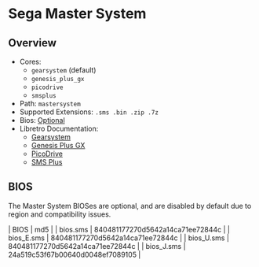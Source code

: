 # Sega Master System

## Overview

- Cores:
  - `gearsystem` (default)
  - `genesis_plus_gx`
  - `picodrive`
  - `smsplus`
- Path: `mastersystem`
- Supported Extensions: `.sms .bin .zip .7z`
- Bios: [Optional](#bios)
- Libretro Documentation:
  - [Gearsystem](https://docs.libretro.com/library/gearsystem/)
  - [Genesis Plus GX](https://docs.libretro.com/library/genesis_plus_gx/)
  - [PicoDrive](https://docs.libretro.com/library/picodrive/)
  - [SMS Plus](https://docs.libretro.com/library/smsplus/)

## BIOS

The Master System BIOSes are optional, and are disabled by default due to region and compatibility issues.

| BIOS          | md5                              |
| bios.sms      | 840481177270d5642a14ca71ee72844c |
| bios_E.sms    | 840481177270d5642a14ca71ee72844c |
| bios_U.sms    | 840481177270d5642a14ca71ee72844c |
| bios_J.sms    | 24a519c53f67b00640d0048ef7089105 |

